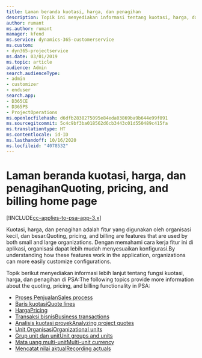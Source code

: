 ```yaml
---
title: Laman beranda kuotasi, harga, dan penagihan
description: Topik ini menyediakan informasi tentang kuotasi, harga, dan penagihan.
author: rumant
ms.author: rumant
manager: kfend
ms.service: dynamics-365-customerservice
ms.custom:
- dyn365-projectservice
ms.date: 03/01/2019
ms.topic: article
audience: Admin
search.audienceType:
- admin
- customizer
- enduser
search.app:
- D365CE
- D365PS
- ProjectOperations
ms.openlocfilehash: d6dfb2838275095e84eda03869ba9b644e99f091
ms.sourcegitcommit: 5c4c9bf3ba018562d6cb3443c01d550489c415fa
ms.translationtype: HT
ms.contentlocale: id-ID
ms.lasthandoff: 10/16/2020
ms.locfileid: "4078532"
---
```

# <a name="quoting-pricing-and-billing-home-page"></a><span data-ttu-id="6e039-103">Laman beranda kuotasi, harga, dan penagihan</span><span class="sxs-lookup"><span data-stu-id="6e039-103">Quoting, pricing, and billing home page</span></span>

[!INCLUDE[cc-applies-to-psa-app-3.x](../includes/cc-applies-to-psa-app-3x.md)]

<span data-ttu-id="6e039-104">Kuotasi, harga, dan penagihan adalah fitur yang digunakan oleh organisasi kecil, dan besar.</span><span class="sxs-lookup"><span data-stu-id="6e039-104">Quoting, pricing, and billing are features that are used by both small and large organizations.</span></span> <span data-ttu-id="6e039-105">Dengan memahami cara kerja fitur ini di aplikasi, organisasi dapat lebih mudah menyesuaikan konfigurasi.</span><span class="sxs-lookup"><span data-stu-id="6e039-105">By understanding how these features work in the application, organizations can more easily customize configurations.</span></span>

<span data-ttu-id="6e039-106">Topik berikut menyediakan informasi lebih lanjut tentang fungsi kuotasi, harga, dan penagihan di PSA:</span><span class="sxs-lookup"><span data-stu-id="6e039-106">The following topics provide more information about the quoting, pricing, and billing functionality in PSA:</span></span>

- [<span data-ttu-id="6e039-107">Proses Penjualan</span><span class="sxs-lookup"><span data-stu-id="6e039-107">Sales process</span></span>](basic-sales-process.md)
- [<span data-ttu-id="6e039-108">Baris kuotasi</span><span class="sxs-lookup"><span data-stu-id="6e039-108">Quote lines</span></span>](basic-quote-lines.md)
- [<span data-ttu-id="6e039-109">Harga</span><span class="sxs-lookup"><span data-stu-id="6e039-109">Pricing</span></span>](basic-pricing.md)
- [<span data-ttu-id="6e039-110">Transaksi bisnis</span><span class="sxs-lookup"><span data-stu-id="6e039-110">Business transactions</span></span>](basic-business-transactions.md)
- [<span data-ttu-id="6e039-111">Analisis kuotasi proyek</span><span class="sxs-lookup"><span data-stu-id="6e039-111">Analyzing project quotes</span></span>](basic-analyzing-quotes.md)
- [<span data-ttu-id="6e039-112">Unit Organisasi</span><span class="sxs-lookup"><span data-stu-id="6e039-112">Organizational units</span></span>](advanced-organizational.md)
- [<span data-ttu-id="6e039-113">Grup unit dan unit</span><span class="sxs-lookup"><span data-stu-id="6e039-113">Unit groups and units</span></span>](advanced-units.md)
- [<span data-ttu-id="6e039-114">Mata uang multi-unit</span><span class="sxs-lookup"><span data-stu-id="6e039-114">Multi-unit currency</span></span>](advanced-currency.md)
- [<span data-ttu-id="6e039-115">Mencatat nilai aktual</span><span class="sxs-lookup"><span data-stu-id="6e039-115">Recording actuals</span></span>](advanced-actuals.md)
